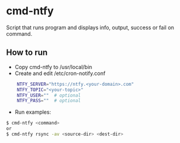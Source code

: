 # cmd-ntfy
Script that runs program and displays info, output, success or fail on command.

## How to run
* Copy cmd-ntfy to /usr/local/bin
* Create and edit /etc/cron-notify.conf
```bash
    NTFY_SERVER="https://ntfy.<your-domain>.com" 
    NTFY_TOPIC="<your-topic>" 
    NTFY_USER=""  # optional 
    NTFY_PASS=""  # optional 
```

* Run examples:
```bash
$ cmd-ntfy <command>
or
$ cmd-ntfy rsync -av <source-dir> <dest-dir>
```

